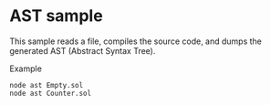 # AST sample

This sample reads a file, compiles the source code, and dumps
the generated AST (Abstract Syntax Tree).

Example

```
node ast Empty.sol
node ast Counter.sol
```


